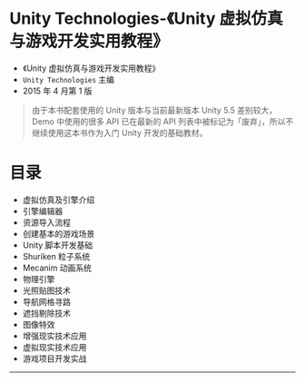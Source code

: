 # Unity Technologies-《Unity 虚拟仿真与游戏开发实用教程》

* 《Unity 虚拟仿真与游戏开发实用教程》
* `Unity Technologies` 主编
* 2015 年 4 月第 1 版

> 由于本书配套使用的 Unity 版本与当前最新版本 Unity 5.5 差别较大，Demo 中使用的很多 API 已在最新的 API 列表中被标记为「废弃」，所以不继续使用这本书作为入门 Unity 开发的基础教材。

# 目录

* 虚拟仿真及引擎介绍
* 引擎编辑器
* 资源导入流程
* 创建基本的游戏场景
* Unity 脚本开发基础
* Shuriken 粒子系统
* Mecanim 动画系统
* 物理引擎
* 光照贴图技术
* 导航网格寻路
* 遮挡剔除技术
* 图像特效
* 增强现实技术应用
* 虚拟现实技术应用
* 游戏项目开发实战

-------





